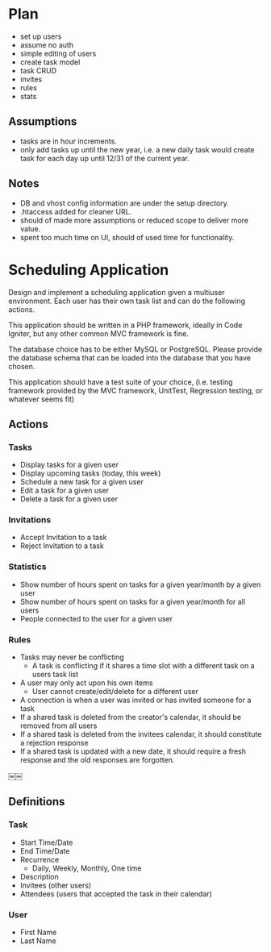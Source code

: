 # Plan

* set up users
* assume no auth
* simple editing of users
* create task model
* task CRUD
* invites
* rules
* stats

## Assumptions
 * tasks are in hour increments.
 * only add tasks up until the new year, i.e. a new daily task would create task for each day up until 12/31 of the current year.

## Notes
 * DB and vhost config information are under the setup directory.
 * .htaccess added for cleaner URL.
 * should of made more assumptions or reduced scope to deliver more value.
 * spent too much time on UI, should of used time for functionality.

# Scheduling Application

Design and implement a scheduling application given a multiuser environment. Each user has their own task list and can do the following actions.

This application should be written in a PHP framework, ideally in Code Igniter, but any other common MVC framework is fine.

The database choice has to be either MySQL or PostgreSQL. Please provide the database schema that can be loaded into the database that you have chosen.

This application should have a test suite of your choice, (i.e. testing framework provided by the MVC framework, UnitTest, Regression testing, or whatever seems fit)

## Actions

### Tasks

* Display tasks for a given user
* Display upcoming tasks (today, this week)
* Schedule a new task for a given user
* Edit a task for a given user
* Delete a task for a given user

### Invitations

* Accept Invitation to a task
* Reject Invitation to a task

### Statistics

* Show number of hours spent on tasks for a given year/month by a given user
* Show number of hours spent on tasks for a given year/month for all users
* People connected to the user for a given user 

### Rules

* Tasks may never be conflicting
    * A task is conflicting if it shares a time slot with a different task on a users task list
* A user may only act upon his own items
    * User cannot create/edit/delete for a different user
* A connection is when a user was invited or has invited someone for a task
* If a shared task is deleted from the creator's calendar, it should be removed from all users
* If a shared task is deleted from the invitees calendar, it should constitute a rejection response
* If a shared task is updated with a new date, it should require a fresh response and the old responses are forgotten.

￼￼
## Definitions

### Task

* Start Time/Date
* End Time/Date
* Recurrence
    * Daily, Weekly, Monthly, One time
* Description
* Invitees (other users)
* Attendees (users that accepted the task in their calendar)

### User

* First Name
* Last Name

